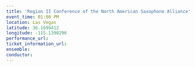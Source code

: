 ```yaml
---
title: 'Region II Conference of the North American Saxophone Alliance'
event_time: 01:00 PM
location: Las Vegas
latitude: 36.1699412
longitude: -115.1398296
performance_url: 
ticket_information_url: 
ensemble: 
conductor: 
---
```

